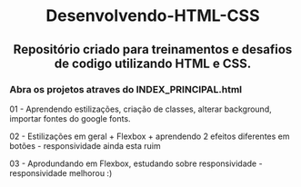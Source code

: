 <h1 align="center">Desenvolvendo-HTML-CSS</h1>

<h2 align="center">Repositório criado para treinamentos e desafios de codigo utilizando HTML e CSS.</h2>

### Abra os projetos atraves do INDEX_PRINCIPAL.html


01 - Aprendendo estilizações, criação de classes, alterar background, importar fontes do google fonts.

02 - Estilizações em geral + Flexbox + aprendendo 2 efeitos diferentes em botões - responsividade ainda esta ruim

03 - Aprodundando em Flexbox, estudando sobre responsividade - responsividade melhorou :)
